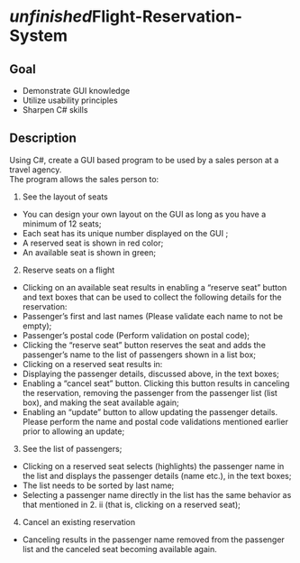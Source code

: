 # *unfinished*Flight-Reservation-System  

## Goal
 - Demonstrate GUI knowledge
 - Utilize usability principles
 - Sharpen C# skills

## Description
Using C#, create a GUI based program to be used by a sales person at a travel agency. <br>
The program allows the sales person to:<br>

1. See the layout of seats
 - You can design your own layout on the GUI as long as you have a minimum of 12 seats;
 - Each seat has its unique number displayed on the GUI ;
 - A reserved seat is shown in red color;
 - An available seat is shown in green;
2. Reserve seats on a flight
 - Clicking on an available seat results in enabling a “reserve seat” button and text boxes that can be used to collect the following details for the reservation:
  - Passenger’s first and last names (Please validate each name to not be empty);
  - Passenger’s postal code (Perform validation on postal code);
  - Clicking the “reserve seat” button reserves the seat and adds the passenger’s name to the list of passengers shown in a list box;
 - Clicking on a reserved seat results in:
  - Displaying the passenger details, discussed above, in the text boxes;
  - Enabling a “cancel seat” button. Clicking this button results in canceling the reservation, removing the passenger from the passenger list (list box), and making the seat available again;
  - Enabling an “update” button to allow updating the passenger details. Please perform the name and postal code validations mentioned earlier prior to allowing an update;
3. See the list of passengers;
 - Clicking on a reserved seat selects (highlights) the passenger name in the list and displays the passenger
details (name etc.), in the text boxes;
 - The list needs to be sorted by last name;
 - Selecting a passenger name directly in the list has the same behavior as that mentioned in 2. ii (that is, clicking on a reserved seat);
4. Cancel an existing reservation 
 - Canceling results in the passenger name removed from the passenger list and the canceled seat becoming available again.
